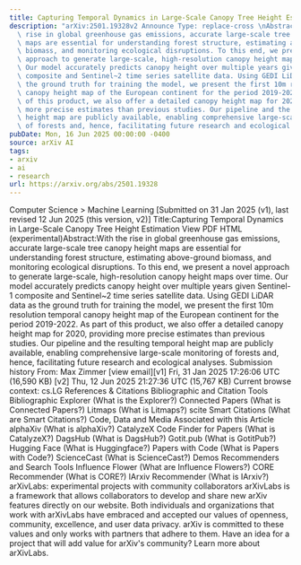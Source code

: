 ```yaml
---
title: Capturing Temporal Dynamics in Large-Scale Canopy Tree Height Estimation
description: "arXiv:2501.19328v2 Announce Type: replace-cross \nAbstract: With the\
  \ rise in global greenhouse gas emissions, accurate large-scale tree canopy height\
  \ maps are essential for understanding forest structure, estimating above-ground\
  \ biomass, and monitoring ecological disruptions. To this end, we present a novel\
  \ approach to generate large-scale, high-resolution canopy height maps over time.\
  \ Our model accurately predicts canopy height over multiple years given Sentinel-1\
  \ composite and Sentinel~2 time series satellite data. Using GEDI LiDAR data as\
  \ the ground truth for training the model, we present the first 10m resolution temporal\
  \ canopy height map of the European continent for the period 2019-2022. As part\
  \ of this product, we also offer a detailed canopy height map for 2020, providing\
  \ more precise estimates than previous studies. Our pipeline and the resulting temporal\
  \ height map are publicly available, enabling comprehensive large-scale monitoring\
  \ of forests and, hence, facilitating future research and ecological analyses."
pubDate: Mon, 16 Jun 2025 00:00:00 -0400
source: arXiv AI
tags:
- arxiv
- ai
- research
url: https://arxiv.org/abs/2501.19328
---
```


Computer Science > Machine Learning
[Submitted on 31 Jan 2025 (v1), last revised 12 Jun 2025 (this version, v2)]
Title:Capturing Temporal Dynamics in Large-Scale Canopy Tree Height Estimation
View PDF HTML (experimental)Abstract:With the rise in global greenhouse gas emissions, accurate large-scale tree canopy height maps are essential for understanding forest structure, estimating above-ground biomass, and monitoring ecological disruptions. To this end, we present a novel approach to generate large-scale, high-resolution canopy height maps over time. Our model accurately predicts canopy height over multiple years given Sentinel-1 composite and Sentinel~2 time series satellite data. Using GEDI LiDAR data as the ground truth for training the model, we present the first 10m resolution temporal canopy height map of the European continent for the period 2019-2022. As part of this product, we also offer a detailed canopy height map for 2020, providing more precise estimates than previous studies. Our pipeline and the resulting temporal height map are publicly available, enabling comprehensive large-scale monitoring of forests and, hence, facilitating future research and ecological analyses.
Submission history
From: Max Zimmer [view email][v1] Fri, 31 Jan 2025 17:26:06 UTC (16,590 KB)
[v2] Thu, 12 Jun 2025 21:27:36 UTC (15,767 KB)
Current browse context:
cs.LG
References & Citations
Bibliographic and Citation Tools
Bibliographic Explorer (What is the Explorer?)
Connected Papers (What is Connected Papers?)
Litmaps (What is Litmaps?)
scite Smart Citations (What are Smart Citations?)
Code, Data and Media Associated with this Article
alphaXiv (What is alphaXiv?)
CatalyzeX Code Finder for Papers (What is CatalyzeX?)
DagsHub (What is DagsHub?)
Gotit.pub (What is GotitPub?)
Hugging Face (What is Huggingface?)
Papers with Code (What is Papers with Code?)
ScienceCast (What is ScienceCast?)
Demos
Recommenders and Search Tools
Influence Flower (What are Influence Flowers?)
CORE Recommender (What is CORE?)
IArxiv Recommender
(What is IArxiv?)
arXivLabs: experimental projects with community collaborators
arXivLabs is a framework that allows collaborators to develop and share new arXiv features directly on our website.
Both individuals and organizations that work with arXivLabs have embraced and accepted our values of openness, community, excellence, and user data privacy. arXiv is committed to these values and only works with partners that adhere to them.
Have an idea for a project that will add value for arXiv's community? Learn more about arXivLabs.